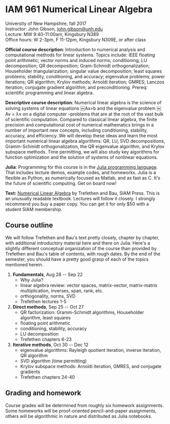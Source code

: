 # IAM 961 Numerical Linear Algebra

University of New Hampshire, fall 2017  
Instructor: John Gibson, john.gibson@unh.edu  
Lecture: MW 9:40-11:00am, Kingsbury N389  
Office hours: W 2-3pm, F 11-12pm, Kingsbury N309E, or after class

**Official course description**: Introduction to numerical analysis and computational methods for linear systems. Topics include: IEEE floating point arithmetic; vector norms and induced norms; conditioning; LU decomposition; QR decomposition; Gram-Schmidt orthogonalization; Householder triangularization; singular value decomposition; least squares problems; stability, conditioning, and accuracy; eigenvalue problems; power iterations; QR algorithm; Krylov methods; Arnoldi iteration; GMRES; Lanczos iteration; conjugate gradient algorithm; and preconditioning. Prereq: scientific programming and linear algebra.

**Descriptive course description**: Numerical linear algebra is the science of solving systems of linear equations ￼Ax=b and the eigenvalue problem ￼Av = &#955;v on a digital computer –problems that are at the root of the vast bulk of scientific computation. Compared to classical linear algebra, the finite precision and computational cost of numerical mathematics brings in a number of important new concepts, including conditioning, stability, accuracy, and efficiency. We will develop these ideas and learn the most important numerical linear algebra algorithms: QR, LU, SVD decompositions, Gramm-Schmidt orthogonalization, the QR eigenvalue algorithm, and Krylov subspace methods. Time permitting, we will also study key algorithms for function optimization and the solution of systems of nonlinear equations. 

**Julia**: Programming for this course is in the [Julia programming language](http://www.julialang.org/). That includes lecture demos, example codes, and homeworks. Julia is a flexible as Python, as numerically focused as Matlab, and as fast as C. It's the future of scientific computing. Get on board now!

**Text:** [Numerical Linear Algebra](http://bookstore.siam.org/ot50/) by Trefethen and Bau, SIAM Press. This is an unusually readable textbook. Lectures will follow it closely. I strongly recommend you buy a paper copy. You can get it for only $50 with a student SIAM membership. 

## Course outline

We will follow Trefethen and Bau's text pretty closely, chapter by chapter, with additional introductory material here and there on Julia. Here's a slightly different conceptual organization of the course than provided by Trefethen and Bau's table of contents, with rough dates. By the end of the semester, you should have a pretty good grasp of each of the topics mentioned herein.

1. **Fundamentals**, Aug 28 -- Sep 22
    - Why Julia?
    - linear algebra review: vector spaces, matrix-vector, matrix-matrix multiplication, inverses, span, rank, etc.
    - orthogonality, norms, SVD
    - Trefethen lectures 1-5
2. **Direct methods**, Sep 25 -- Oct 27
    - QR factorization: Gramm-Schmidt algorithms, Householder algorithm, least squares
    - floating point arithmetic
    - conditioning, stability, accuracy
    - LU decomposition
    - Trefethen chapters 6-23
3. **Iterative methods**, Oct 30 -- Dec 12
    - eigenvalue algorithms: Rayleigh quotient iteration, inverse iteration, QR algorithm
    - SVD algorithm (time permitting)
    - Krylov subspace methods: Arnoldi iteration, GMRES, and conjugate gradients
    - Trefethen chapters 24-40
    
## Grading and homework

Course grades will be determined from roughly six homework assignments. Some homeworks will be proof-oriented pencil-and-paper assignments, others will be algorithmic in nature and distributed as Julia notebooks. 
